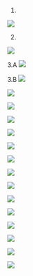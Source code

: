 
1. 
![](images/city_vs_city_count.png)

2. 
![](images/type_vs_type_count.png)

3.A
![](images/boxplotcity_vs_price_1.png)   

3.B
 ![](images/boxplotcity_vs_price_2.png)

![](images/boxplotcity_vs_beds_1.png)   

![](images/boxplotcity_vs_beds_1_new.png)  

![](images/boxplotcity_vs_beds_2.png)

![](images/boxplotcity_vs_beds_2_new.png)

![](images/boxplotcity_vs_sqft_1.png)   

![](images/boxplotcity_vs_sqft_1_new.png)   

![](images/boxplotcity_vs_sqft_2.png)

![](images/boxplotcity_vs_sqft_2_new.png)

![](images/scatterplot_price_vs_sqft.png)

![](images/scatterplot_price_vs_sqft_new.png)

![](images/scatterplot_price_vs_beds.png)

![](images/scatterplot_price_vs_beds_new.png)

![](images/scatterplot_price_vs_baths.png)

![](images/scatterplot_price_vs_baths_new.png)


